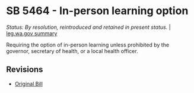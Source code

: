 # SB 5464 - In-person learning option
*Status: By resolution, reintroduced and retained in present status.* | [leg.wa.gov summary](https://app.leg.wa.gov/billsummary?BillNumber=5464&Year=2021)

Requiring the option of in-person learning unless prohibited by the governor, secretary of health, or a local health officer. 

## Revisions
* [Original Bill](1/)